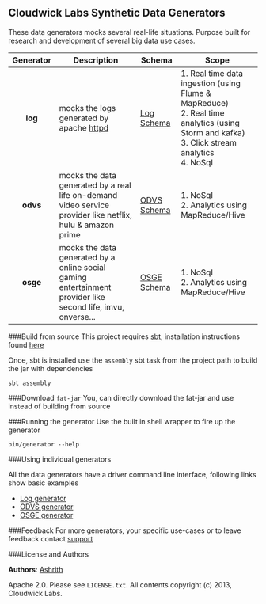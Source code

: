 Cloudwick Labs Synthetic Data Generators
----------------------------------------

These data generators mocks several real-life situations. Purpose built for research and development of several big data use cases.

| Generator | Description | Schema | Scope |
| :---: | --- | --- | --- |
| **log** | mocks the logs generated by apache [httpd](http://httpd.apache.org/) | [Log Schema](https://github.com/cloudwicklabs/generator/wiki/Log-Schema) | 1. Real time data ingestion (using Flume & MapReduce)<br> 2. Real time analytics (using Storm and kafka)<br> 3. Click stream analytics<br> 4. NoSql |
| **odvs** | mocks the data generated by a real life on-demand video service provider like netflix, hulu & amazon prime | [ODVS Schema](https://github.com/cloudwicklabs/generator/wiki/ODVS-Schema) | 1. NoSql<br> 2. Analytics using MapReduce/Hive |
| **osge** | mocks the data generated by a online social gaming entertainment provider like second life, imvu, onverse... | [OSGE Schema](https://github.com/cloudwicklabs/generator/wiki/OSGE-Schema) | 1. NoSql<br> 2. Analytics using MapReduce/Hive |

###Build from source
This project requires [sbt](http://www.scala-sbt.org/), installation instructions found [here](http://www.scala-sbt.org/release/docs/Getting-Started/Setup.html)

Once, sbt is installed use the `assembly` sbt task from the project path to build the jar with dependencies

```
sbt assembly
```

###Download `fat-jar`
You, can directly download the fat-jar and use instead of building from source

###Running the generator
Use the built in shell wrapper to fire up the generator

```
bin/generator --help
```

###Using individual generators

All the data generators have a driver command line interface, following links show basic examples

* [Log generator](https://github.com/cloudwicklabs/generator/wiki/Log-Generator-Driver)
* [ODVS generator](https://github.com/cloudwicklabs/generator/wiki/ODVS-Generator-Driver)
* [OSGE generator](https://github.com/cloudwicklabs/generator/wiki/OSGE-Generator-Driver)

###Feedback
For more generators, your specific use-cases or to leave feedback contact [support](mailto:support@cloudwicklabs.com)

###License and Authors

**Authors**: [Ashrith](https://github.com/ashrithr)

Apache 2.0. Please see `LICENSE.txt`. All contents copyright (c) 2013, Cloudwick Labs.